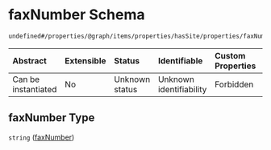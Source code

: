 # faxNumber Schema

```txt
undefined#/properties/@graph/items/properties/hasSite/properties/faxNumber
```



| Abstract            | Extensible | Status         | Identifiable            | Custom Properties | Additional Properties | Access Restrictions | Defined In                                                                     |
| :------------------ | :--------- | :------------- | :---------------------- | :---------------- | :-------------------- | :------------------ | :----------------------------------------------------------------------------- |
| Can be instantiated | No         | Unknown status | Unknown identifiability | Forbidden         | Allowed               | none                | [ndl-isil.schema.json*](../../out/ndl-isil.schema.json "open original schema") |

## faxNumber Type

`string` ([faxNumber](ndl-isil-properties-json-ld-graph-organization-properties-hassite-properties-faxnumber.md))
